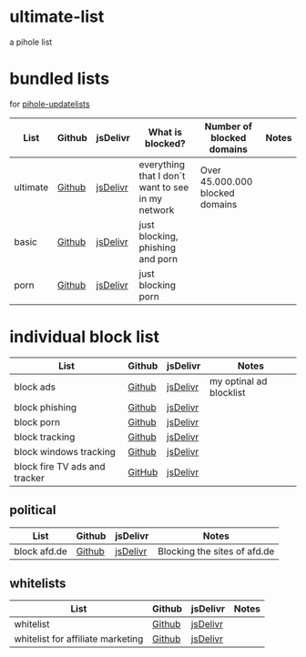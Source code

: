 # ultimate-list
a pihole list

# bundled lists
for [pihole-updatelists](https://github.com/jacklul/pihole-updatelists)

List|Github|jsDelivr|What is blocked?|Number of blocked domains|Notes
----|------|--------|----------------|-------------------------|-----
ultimate|[Github](https://raw.githubusercontent.com/ultimate-pihole-list/list/main/blacklist/lists/ultimate.txt)|[jsDelivr](https://cdn.jsdelivr.net/gh/ultimate-pihole-list/list@master/blacklist/lists/ultimate.txt)|everything that I don´t want to see in my network|Over 45.000.000 blocked domains|
basic|[Github](https://raw.githubusercontent.com/ultimate-pihole-list/list/main/blacklist/lists/basic.txt)|[jsDelivr](https://cdn.jsdelivr.net/gh/ultimate-pihole-list/list@master/blacklist/lists/basic.txt)|just blocking, phishing and porn||
porn|[Github](https://raw.githubusercontent.com/ultimate-pihole-list/list/main/blacklist/lists/porn.txt)|[jsDelivr](https://cdn.jsdelivr.net/gh/ultimate-pihole-list/list@master/blacklist/lists/porn.txt)|just blocking porn||

# individual block list
List|Github|jsDelivr|Notes
----|------|--------|-----
block ads|[Github](https://github.com/ultimate-pihole-list/list/raw/main/blacklist/ads.txt)|[jsDelivr](https://cdn.jsdelivr.net/gh/ultimate-pihole-list/list@master/blacklist/ads.txt)| my optinal ad blocklist
block phishing|[Github](https://raw.githubusercontent.com/ultimate-pihole-list/list/main/blacklist/phish.txt)|[jsDelivr](https://cdn.jsdelivr.net/gh/ultimate-pihole-list/list@master/blacklist/phish.txt)
block porn|[Github](https://github.com/ultimate-pihole-list/list/raw/main/blacklist/porn.txt)|[jsDelivr](https://cdn.jsdelivr.net/gh/ultimate-pihole-list/list@master/blacklist/porn.txt)
block tracking|[Github](https://github.com/ultimate-pihole-list/list/raw/main/blacklist/tracking.txt)|[jsDelivr](https://cdn.jsdelivr.net/gh/ultimate-pihole-list/list@master/blacklist/tracking.txt)
block windows tracking|[Github](https://raw.githubusercontent.com/ultimate-pihole-list/list/main/blacklist/windows-tracking.txt)|[jsDelivr](https://cdn.jsdelivr.net/gh/ultimate-pihole-list/list@master/blacklist/windows-tracking.txt)
block fire TV ads and tracker | [GitHub](https://raw.githubusercontent.com/ultimate-pihole-list/list/main/blacklist/fire-tv.txt)|[jsDelivr](https://cdn.jsdelivr.net/gh/ultimate-pihole-list/list@master/blacklist/fire-tv.txt)

## political
List|Github|jsDelivr|Notes
----|------|--------|-----
block afd.de|[Github](https://raw.githubusercontent.com/ultimate-pihole-list/list/main/blacklist/afd.txt)|[jsDelivr](https://cdn.jsdelivr.net/gh/ultimate-pihole-list/list@master/blacklist/afd.txt)| Blocking the sites of afd.de


## whitelists
List|Github|jsDelivr|Notes
----|------|--------|-----
whitelist|[Github](https://raw.githubusercontent.com/ultimate-pihole-list/list/main/whitelist/whitelist.txt)|[jsDelivr](https://cdn.jsdelivr.net/gh/ultimate-pihole-list/list@master/whitelist/whitelist.txt)
whitelist for affiliate marketing | [Github](https://raw.githubusercontent.com/ultimate-pihole-list/list/main/whitelist/affiliate.txt)|[jsDelivr](https://cdn.jsdelivr.net/gh/ultimate-pihole-list/list@master/whitelist/affiliate.txt)
